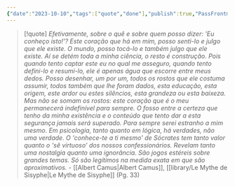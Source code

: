 ```yaml
---
{"date":"2023-10-10","tags":["quote","done"],"publish":true,"PassFrontmatter":true}
---
```


> [!quote] *Efetivamente, sobre o quê e sobre quem posso dizer: 'Eu conheço isto!'? Este coração que há em mim, posso senti-lo e julgo que ele existe. O mundo, posso tocá-lo e também julgo que ele existe. Aí se detém toda a minha ciência, o resto é construção. Pois quando tento captar este eu no qual me asseguro, quando tento defini-lo e resumi-lo, ele é apenas água que escorre entre meus dedos. Posso desenhar, um por um, todos os rostos que ele costuma assumir, todos também que lhe foram dados, esta educação, esta origem, este ardor ou estes silêncios, esta grandeza ou esta baixeza. Mas não se somam os rostos: este coração que é o meu permanecerá indefinível para sempre. O fosso entre a certeza que tenho da minha existência e o conteúdo que tento dar a esta segurança jamais será superado. Para sempre serei estranho a mim mesmo. Em psicologia, tanto quanto em lógica, há verdades, não uma verdade. O 'conhece-te a ti mesmo' de Sócrates tem tanto valor quanto o 'sê virtuoso' dos nossos confessionários. Revelam tanto uma nostalgia quanto uma ignorância. São jogos estéreis sobre grandes temas. Só são legítimos na medida exata em que são aproximativos.*
> \- [[Albert Camus\|Albert Camus]], [[library/Le Mythe de Sisyphe\|Le Mythe de Sisyphe]] (Pg. 33)
